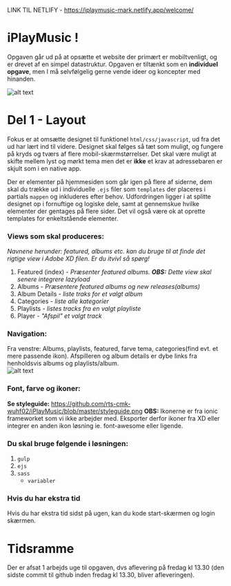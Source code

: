 LINK TIL NETLIFY - https://iplaymusic-mark.netlify.app/welcome/

# iPlayMusic !

Opgaven går ud på at opsætte et website der primært er mobiltvenligt, og er drevet af en simpel datastruktur.
Opgaven er tiltænkt som en **individuel opgave**, men I må selvfølgelig gerne vende ideer og koncepter med hinanden.


![alt text](https://github.com/rts-cmk-opgaver/iPlayMusic/blob/master/iplaymusic.png "iPlayMusic hero")

# Del 1 - Layout
Fokus er at omsætte designet til funktionel ```html/css/javascript```, ud fra det ud har lært ind til videre. Designet skal følges så tæt som muligt, og fungere på kryds og tværs af flere mobil-skærmstørrelser. Det skal være muligt at skifte mellem lyst og mørkt tema men det er **ikke** et krav at adressebaren er skjult som i en native app.

Der er elementer på hjemmesiden som går igen på flere af siderne, dem skal du trække ud i individuelle ```.ejs``` filer som ```templates``` der placeres i partials ```mappen``` og inkluderes efter behov. Udfordringen ligger i at splitte designet op i fornuftige og logiske dele, samt at gennemskue hvilke elementer der gentages på flere sider. Det vil også være ok at oprette templates for enkeltstående elementer.



### Views som skal produceres: 
*Navnene herunder: featured, albums etc. kan du bruge til at finde det rigtige view i Adobe XD filen. Er du itvivl så spørg!*

1. Featured (index) - *Præsenter featured albums. **OBS:** Dette view skal senere integrere lazyload*
2. Albums - *Præsentere featured albums og new releases(albums)*
3. Album Details - *liste traks for et valgt album*
4. Categories - *liste alle kategorier*
5. Playlists - *listes tracks fra en valgt playliste*
6. Player - *"Afspil" et valgt track*

### Navigation:
Fra venstre: Albums, playlists, featured, farve tema, categories(find evt. et mere passende ikon). 
Afspilleren og album details er dybe links fra henholdsvis albums og playlists/album.  
![alt text](https://github.com/rts-cmk-wuhf02/iPlayMusic/blob/master/navigation.png "navigation")

### Font, farve og ikoner:
**Se styleguide:** https://github.com/rts-cmk-wuhf02/iPlayMusic/blob/master/styleguide.png 
**OBS:** Ikonerne er fra ionic frameworket som vi ikke arbejder med. Eksporter derfor ikoner fra XD eller integrer en anden ikon løsning ie. font-awesome eller ligende.

### Du skal bruge følgende i løsningen:
1. ```gulp```
2. ```ejs``` 
3. ```sass```
      * ```variabler```
      
### Hvis du har ekstra tid
Hvis du har ekstra tid sidst på ugen, kan du kode start-skærmen og login skærmen. 

# Tidsramme
Der er afsat 1 arbejds uge til opgaven, dvs aflevering på fredag kl 13.30 (den sidste commit til github inden fredag kl 13.30, bliver afleveringen).
